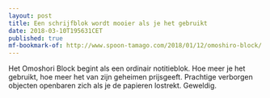 ```yaml
---
layout: post
title: Een schrijfblok wordt mooier als je het gebruikt
date: 2018-03-10T195631CET
published: true
mf-bookmark-of: http://www.spoon-tamago.com/2018/01/12/omoshiro-block/
---
```

Het Omoshori Block begint als een ordinair notitieblok. Hoe meer je het gebruikt, hoe meer het van zijn geheimen prijsgeeft. Prachtige verborgen objecten openbaren zich als je de papieren lostrekt. Geweldig. 